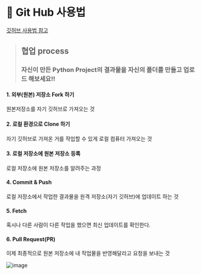  # 🚀 Git Hub 사용법
 [깃허브 사용법 참고](https://velog.io/@jisubin12/Github-%EC%99%B8%EB%B6%80%EC%A0%80%EC%9E%A5%EC%86%8C-fork-pull-request-%EB%8F%99%EA%B8%B0%ED%99%94-%ED%95%98%EA%B8%B0)


> ##  협업 process
> ### 자신이 만든 Python Project의 결과물을 자신의 폴더를 만들고 업로드 해보세요!!
#### 1. 외부(원본) 저장소 Fork 하기  
   원본저장소를 자기 깃허브로 가져오는 것
#### 2. 로컬 환경으로 Clone 하기  
   자기 깃허브로 가져온 거를 작업할 수 있게 로컬 컴퓨터 가져오는 것  
#### 3. 로컬 저장소에 원본 저장소 등록  
   로컬 저장소에 원본 저장소를 알려주는 과정  
#### 4. Commit & Push  
   로컬 저장소에서 작업한 결과물을 원격 저장소(자기 깃허브)에 업데이트 하는 것  
#### 5. Fetch  
  혹시나 다른 사람이 다른 작업을 했으면 최신 업데이트를 확인한다.  
#### 6. Pull Request(PR)  
  이제 최종적으로 원본 저장소에 내 작업물을 반영해달라고 요청을 보내는 것  

![image](https://github.com/user-attachments/assets/4fdd75f7-2718-486d-8fce-9e6c02988211)
